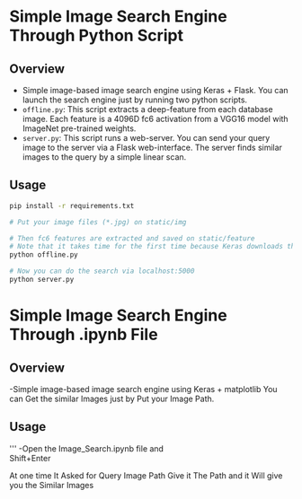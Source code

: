 # Simple Image Search Engine Through Python Script


## Overview
- Simple image-based image search engine using Keras + Flask. You can launch the search engine just by running two python scripts.
- `offline.py`: This script extracts a deep-feature from each database image. Each feature is a 4096D fc6 activation from a VGG16 model with ImageNet pre-trained weights.
- `server.py`: This script runs a web-server. You can send your query image to the server via a Flask web-interface. The server finds similar images to the query by a simple linear scan.


## Usage
```bash
pip install -r requirements.txt

# Put your image files (*.jpg) on static/img

# Then fc6 features are extracted and saved on static/feature
# Note that it takes time for the first time because Keras downloads the VGG weights.
python offline.py

# Now you can do the search via localhost:5000
python server.py
```

# Simple Image Search Engine Through .ipynb File


## Overview
-Simple image-based image search engine using Keras + matplotlib You can Get the similar Images just by Put your Image Path.

## Usage
'''
-Open the Image_Search.ipynb file and  
Shift+Enter

At one time It Asked for Query Image Path Give it The Path and it Will give you the Similar Images
